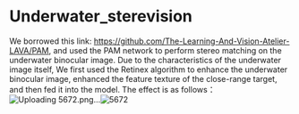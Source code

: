 # Underwater_sterevision
  We borrowed this link: https://github.com/The-Learning-And-Vision-Atelier-LAVA/PAM, and used the PAM network to perform stereo matching on the underwater binocular image. Due to the characteristics of the underwater image itself, We first used the Retinex algorithm to enhance the underwater binocular image, enhanced the feature texture of the close-range target, and then fed it into the model.
  The effect is as follows：
![Uploading 5672.png…]()![5672](https://user-images.githubusercontent.com/75468763/156276380-43d63817-4207-4276-8f9b-58895c1a6191.jpg)
